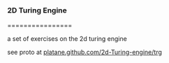 ### 2D Turing Engine
================

a set of exercises on the 2d turing engine 

see proto at [platane.github.com/2d-Turing-engine/trg](http://platane.github.com/2d-Turing-engine/trg.html)
